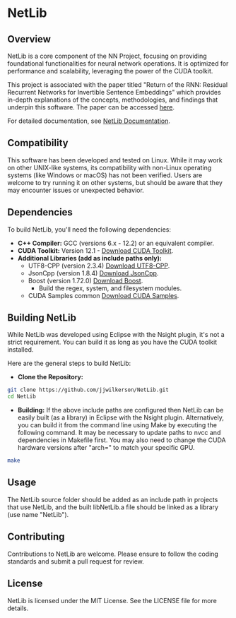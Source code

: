 # NetLib

## Overview
NetLib is a core component of the NN Project, focusing on providing foundational functionalities for neural network operations. It is optimized for performance and scalability, leveraging the power of the CUDA toolkit.

This project is associated with the paper titled "Return of the RNN: Residual Recurrent Networks for Invertible Sentence Embeddings" which provides in-depth explanations of the concepts, methodologies, and findings that underpin this software. The paper can be accessed [here](https://arxiv.org/abs/2303.13570v2).

For detailed documentation, see [NetLib Documentation](https://jjwilkerson.github.io/NetLib/).

## Compatibility

This software has been developed and tested on Linux. While it may work on other UNIX-like systems, its compatibility with non-Linux operating systems (like Windows or macOS) has not been verified. Users are welcome to try running it on other systems, but should be aware that they may encounter issues or unexpected behavior.

## Dependencies
To build NetLib, you'll need the following dependencies:

- **C++ Compiler:** GCC (versions 6.x - 12.2) or an equivalent compiler.
- **CUDA Toolkit:** Version 12.1 - [Download CUDA Toolkit](https://developer.nvidia.com/cuda-downloads).
- **Additional Libraries (add as include paths only):** 
    - UTF8-CPP (version 2.3.4) [Download UTF8-CPP](https://github.com/nemtrif/utfcpp/tree/v2.3.4).
    - JsonCpp (version 1.8.4) [Download JsonCpp](https://github.com/open-source-parsers/jsoncpp/tree/1.8.4).
    - Boost (version 1.72.0) [Download Boost](https://www.boost.org/users/history/).
        - Build the regex, system, and filesystem modules.
    - CUDA Samples common [Download CUDA Samples](https://github.com/NVIDIA/cuda-samples).
    
## Building NetLib
While NetLib was developed using Eclipse with the Nsight plugin, it's not a strict requirement. You can build it as long as you have the CUDA toolkit installed.

Here are the general steps to build NetLib:

- **Clone the Repository:**
 
```bash
git clone https://github.com/jjwilkerson/NetLib.git
cd NetLib
```

- **Building:**
If the above include paths are configured then NetLib can be easily built (as a library) in Eclipse with the Nsight plugin. Alternatively, you can build it from the command line using Make by executing the following command. It may be necessary to update paths to nvcc and dependencies in Makefile first. You may also need to change the CUDA hardware versions after "arch=" to match your specific GPU.

```bash
make
```

## Usage
The NetLib source folder should be added as an include path in projects that use NetLib, and the built libNetLib.a file should be linked as a library (use name "NetLib").

## Contributing
Contributions to NetLib are welcome. Please ensure to follow the coding standards and submit a pull request for review.

## License
NetLib is licensed under the MIT License. See the LICENSE file for more details.

